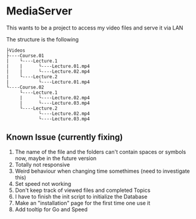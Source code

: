 # MediaServer
This wants to be a project to access my video files and serve it via LAN

The structure is the following

```
├Videos
├----Course.01
|    └----Lecture.1
|    |      └----Lecture.01.mp4
|    |      └----Lecture.02.mp4
|    └----Lecture.2
|           └----Lecture.01.mp4
└----Course.02
     └----Lecture.1
     |      └----Lecture.02.mp4
     |      └----Lecture.03.mp4
     └----Lecture.2
            └----Lecture.02.mp4
            └----Lecture.03.mp4

```


## Known Issue (currently fixing)
1. The name of the file and the folders can't contain spaces or symbols now, maybe in the future version 
2. Totally not responsive
3. Weird behaviour when changing time somethimes (need to investigate this)
4. Set speed not working
5. Don't keep track of viewed files and completed Topics
6. I have to finish the init script to initialize the Database 
7. Make an "installation" page for the first time one use it
8. Add tooltip for Go and Speed



